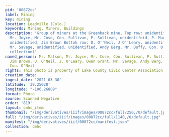 ```yaml
---
pid: '00872cc'
label: Mining
key: mining
location: Leadville (Colo.)
keywords: Mining, Miners, Buildings
description: 'Group of miners at the Greenback mine, Top row: unidentified, Mr. Matson,
  Mr. Joyce, Mr. Cose, Con. Sullivan, P. Sullivan, unidentifeid, P. Murphy, unidentified,
  unidentified, Jim Brown Bottok row: D. O''Neil, J O''Leary, unidentified, Owen Grant,
  Mr. Savage, unidentified, unidentified, Andy Berg, Mr. Duffy, Con. O''Neil (Kochevar
  collection)'
named_persons: Mr. Matson, Mr. Joyce, Mr. Cose, Con. Sullivan, P. Sullivan, P. Murphy,
  Jim Brown, D. O'Neil, J. O'Leary, Owen Grant, Mr. Savage, Andy Berg, Mr. Duffy,
  Con. O'Neil
rights: This photo is property of Lake County Civic Center Association.
creation_date: 
ingest_date: '2021-03-30'
latitude: '39.25028'
longitude: "-106.26889"
format: Photo
source: Scanned Negative
order: '819'
layout: cmhc_item
thumbnail: "/img/derivatives/iiif/images/00872cc/full/250,/0/default.jpg"
full: "/img/derivatives/iiif/images/00872cc/full/1140,/0/default.jpg"
manifest: "/img/derivatives/iiif/00872cc/manifest.json"
collection: cmhc
---
```

